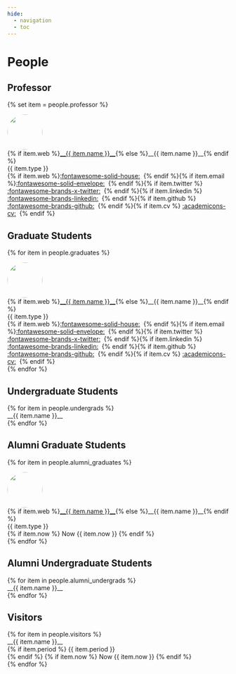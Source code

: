 ```yaml
---
hide:
  - navigation
  - toc
---
```



<style>
.people-thumbnail-cell {
    display: inline-table;
    padding-right: 12px;
    vertical-align: top;
    p { margin: 0px; }
}

.people-description-cell {
    display: inline-table;
    vertical-align: top;
    p { margin: 0px; }
}

.people-thumbnail {
    width: 80px;
    border-radius: 50%;
    -moz-background-clip: padding;
    -webkit-background-clip: padding-box;
    background-clip: padding-box
}
</style>


# People

## Professor

<div class="grid" markdown>

{% set item = people.professor %}
<div class="card" markdown>
<div class="people-thumbnail-cell" markdown>
<img class="people-thumbnail" src="../assets/profile/{{ item.name }}.png" markdown>
</div>
<div class="people-description-cell" markdown>
{% if item.web %}<a href="{{ item.web }}" target="_blank">__{{ item.name }}__</a>{% else %}__{{ item.name }}__{% endif %}<br>
{{ item.type }}<br>
{% if item.web %}<a href="{{ item.web }}" target="_blank">:fontawesome-solid-house:</a>&nbsp; {% endif %}{% if item.email %}<a href="mailto:{{ item.email }}" target="_top">:fontawesome-solid-envelope:</a>&nbsp; {% endif %}{% if item.twitter %} <a href="{{ item.twitter }}" target="_blank">:fontawesome-brands-x-twitter:</a>&nbsp; {% endif %}{% if item.linkedin %} <a href="{{ item.linkedin }}" target="_blank">:fontawesome-brands-linkedin:</a>&nbsp; {% endif %}{% if item.github %} <a href="{{ item.github }}" target="_blank">:fontawesome-brands-github:</a>&nbsp; {% endif %}{% if item.cv %} <a href="{{ item.cv }}" target="_blank">:academicons-cv:</a>&nbsp; {% endif %}
</div>
</div>

</div>


## Graduate Students

<div class="grid" markdown>

{% for item in people.graduates %}
<div class="card" markdown>
<div class="people-thumbnail-cell" markdown>
<img class="people-thumbnail" src="../assets/profile/{{ item.name }}.png" markdown>
</div>
<div class="people-description-cell" markdown>
{% if item.web %}<a href="{{ item.web }}" target="_blank">__{{ item.name }}__</a>{% else %}__{{ item.name }}__{% endif %}<br>
{{ item.type }}<br>
{% if item.web %}<a href="{{ item.web }}" target="_blank">:fontawesome-solid-house:</a>&nbsp; {% endif %}{% if item.email %}<a href="mailto:{{ item.email }}" target="_top">:fontawesome-solid-envelope:</a>&nbsp; {% endif %}{% if item.twitter %} <a href="{{ item.twitter }}" target="_blank">:fontawesome-brands-x-twitter:</a>&nbsp; {% endif %}{% if item.linkedin %} <a href="{{ item.linkedin }}" target="_blank">:fontawesome-brands-linkedin:</a>&nbsp; {% endif %}{% if item.github %} <a href="{{ item.github }}" target="_blank">:fontawesome-brands-github:</a>&nbsp; {% endif %}{% if item.cv %} <a href="{{ item.cv }}" target="_blank">:academicons-cv:</a>&nbsp; {% endif %}
</div>
</div>
{% endfor %}

</div>


## Undergraduate Students

<div class="grid" markdown>
{% for item in people.undergrads %}
<div class="card" markdown>
__{{ item.name }}__
</div>
{% endfor %}
</div>


## Alumni Graduate Students

<div class="grid" markdown>

{% for item in people.alumni_graduates %}
<div class="card" markdown>
<div class="people-thumbnail-cell" markdown>
<img class="people-thumbnail" src="../assets/profile/{{ item.name }}.png" markdown>
</div>
<div class="people-description-cell" markdown>
{% if item.web %}<a href="{{ item.web }}" target="_blank">__{{ item.name }}__</a>{% else %}__{{ item.name }}__{% endif %}<br>
{{ item.type }}<br>
{% if item.now %} Now {{ item.now }} {% endif %}
</div>
</div>
{% endfor %}

</div>


## Alumni Undergraduate Students

<div class="grid" markdown>
{% for item in people.alumni_undergrads %}
<div class="card" markdown>
__{{ item.name }}__
</div>
{% endfor %}
</div>


## Visitors

<div class="grid" markdown>
{% for item in people.visitors %}
<div class="card" markdown>
__{{ item.name }}__<br>
{% if item.period %} {{ item.period }}<br> {% endif %}
{% if item.now %} Now {{ item.now }} {% endif %}
</div>
{% endfor %}
</div>
